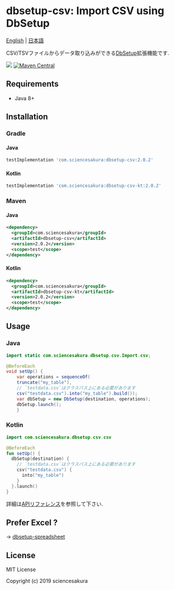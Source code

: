# dbsetup-csv: Import CSV using DbSetup

[English](README.md) | [日本語](README.ja.md)

CSV/TSVファイルからデータ取り込みができる[DbSetup](http://dbsetup.ninja-squad.com/)拡張機能です.

![](https://github.com/sciencesakura/dbsetup-csv/actions/workflows/check.yaml/badge.svg) [![Maven Central](https://maven-badges.herokuapp.com/maven-central/com.sciencesakura/dbsetup-csv/badge.svg)](https://maven-badges.herokuapp.com/maven-central/com.sciencesakura/dbsetup-csv)

## Requirements

* Java 8+

## Installation

### Gradle

#### Java

```groovy
testImplementation 'com.sciencesakura:dbsetup-csv:2.0.2'
```

#### Kotlin

```groovy
testImplementation 'com.sciencesakura:dbsetup-csv-kt:2.0.2'
```

### Maven

#### Java

```xml
<dependency>
  <groupId>com.sciencesakura</groupId>
  <artifactId>dbsetup-csv</artifactId>
  <version>2.0.2</version>
  <scope>test</scope>
</dependency>
```

#### Kotlin

```xml
<dependency>
  <groupId>com.sciencesakura</groupId>
  <artifactId>dbsetup-csv-kt</artifactId>
  <version>2.0.2</version>
  <scope>test</scope>
</dependency>
```

## Usage

### Java

```java
import static com.sciencesakura.dbsetup.csv.Import.csv;

@BeforeEach
void setUp() {
    var operations = sequenceOf(
    truncate("my_table"),
    // `testdata.csv`はクラスパス上にある必要があります
    csv("testdata.csv").into("my_table").build());
    var dbSetup = new DbSetup(destination, operations);
    dbSetup.launch();
    }
```

### Kotlin

```kotlin
import com.sciencesakura.dbsetup.csv.csv

@BeforeEach
fun setUp() {
  dbSetup(destination) {
    // `testdata.csv`はクラスパス上にある必要があります
    csv("testdata.csv") {
      into("my_table")
    }
  }.launch()
}
```

詳細は[APIリファレンス](https://sciencesakura.github.io/dbsetup-csv/)を参照して下さい.

## Prefer Excel ?

→ [dbsetup-spreadsheet](https://github.com/sciencesakura/dbsetup-spreadsheet)

## License

MIT License

Copyright (c) 2019 sciencesakura

